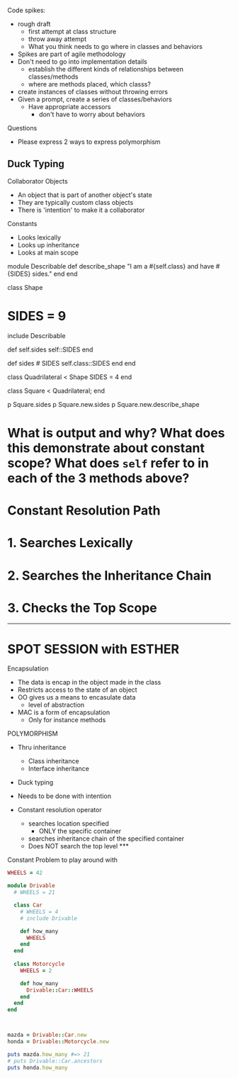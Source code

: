 Code spikes:
- rough draft
  - first attempt at class structure
  - throw away attempt
  - What you think needs to go where in classes and behaviors
- Spikes are part of agile methodology
- Don't need to go into implementation details
  - establish the different kinds of relationships between classes/methods
  - where are methods placed, which classs?
- create instances of classes without throwing errors
- Given a prompt, create a series of classes/behaviors
  - Have appropriate accessors
    - don't have to worry about behaviors

Questions
- Please express 2 ways to express polymorphism

Duck Typing
- 

Collaborator Objects
- An object that is part of another object's state
- They are typically custom class objects
- There is 'intention' to make it a collaborator

Constants
- Looks lexically
- Looks up inheritance
- Looks at main scope

module Describable
  def describe_shape
    "I am a #{self.class} and have #{SIDES} sides."
  end
end

class Shape
  # SIDES = 9
  include Describable

  def self.sides
    self::SIDES
  end
  
  def sides
    # SIDES
    self.class::SIDES
  end
end

class Quadrilateral < Shape
  SIDES = 4
end

class Square < Quadrilateral; end

p Square.sides 
p Square.new.sides 
p Square.new.describe_shape 


# What is output and why? What does this demonstrate about constant scope? What does `self` refer to in each of the 3 methods above? 

# Constant Resolution Path
  # 1. Searches Lexically
  # 2. Searches the Inheritance Chain
  # 3. Checks the Top Scope   

-------------------------

# SPOT SESSION with ESTHER

Encapsulation
- The data is encap in the object made in the class
- Restricts access to the state of an object
- OO gives us a means to encasulate data
  - level of abstraction
- MAC is a form of encapsulation
  - Only for instance methods

POLYMORPHISM
- Thru inheritance
  - Class inheritance
  - Interface inheritance
- Duck typing
- Needs to be done with intention

- Constant resolution operator
  - searches location specified
    - ONLY the specific container
  - searches inheritance chain of the specified container
  - Does NOT search the top level ***

Constant Problem to play around with

```ruby
WHEELS = 42

module Drivable
  # WHEELS = 21

  class Car
    # WHEELS = 4
    # include Drivable

    def how_many
      WHEELS
    end
  end
  
  class Motorcycle
    WHEELS = 2

    def how_many
      Drivable::Car::WHEELS
    end
  end
end



mazda = Drivable::Car.new
honda = Drivable::Motorcycle.new

puts mazda.how_many #=> 21
# puts Drivable::Car.ancestors
puts honda.how_many
```